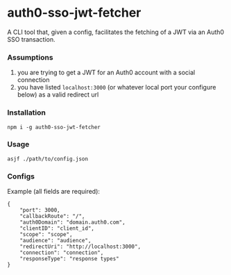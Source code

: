 # auth0-sso-jwt-fetcher
A CLI tool that, given a config, facilitates the fetching of a JWT via an Auth0 SSO transaction.

### Assumptions
1) you are trying to get a JWT for an Auth0 account with a social connection
2) you have listed `localhost:3000` (or whatever local port your configure below) as a valid redirect url

### Installation
`npm i -g auth0-sso-jwt-fetcher`

### Usage
`asjf ./path/to/config.json`

### Configs
Example (all fields are required):
```
{
    "port": 3000,
    "callbackRoute": "/",
    "auth0Domain": "domain.auth0.com",
    "clientID": "client_id",
    "scope": "scope",
    "audience": "audience",
    "redirectUri": "http://localhost:3000",
    "connection": "connection",
    "responseType": "response types"
}
```
